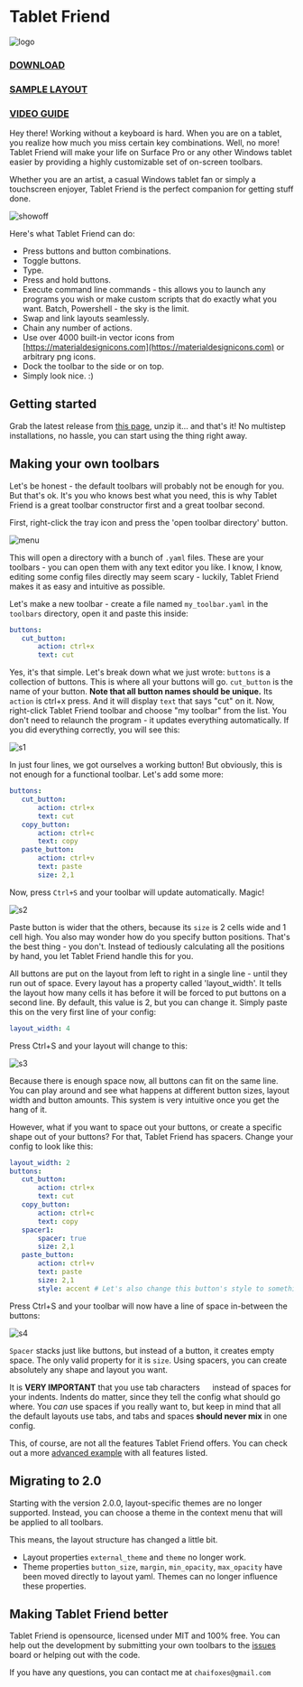 # Tablet Friend

![logo](icons/logo.png)

### [DOWNLOAD](https://github.com/Martenfur/TabletFriend/releases/latest)

### [SAMPLE LAYOUT](TabletFriend/TabletFriend/files/layouts/sample_layout.yaml)

### [VIDEO GUIDE](https://www.youtube.com/watch?v=rWkRrhrKmSY)

Hey there! Working without a keyboard is hard. When you are on a tablet, you realize how much you miss certain key combinations. Well, no more! Tablet Friend will make your life on Surface Pro or any other Windows tablet easier by providing a highly customizable set of on-screen toolbars.

Whether you are an artist, a casual Windows tablet fan or simply a touchscreen enjoyer, Tablet Friend is the perfect companion for getting stuff done. 

![showoff](docs/pics/showoff.png)

Here's what Tablet Friend can do:

- Press buttons and button combinations.
- Toggle buttons.
- Type.
- Press and hold buttons.
- Execute command line commands - this allows you to launch any programs you wish or make custom scripts that do exactly what you want. Batch, Powershell - the sky is the limit.
- Swap and link layouts seamlessly.
- Chain any number of actions.
- Use over 4000 built-in vector icons from [https://materialdesignicons.com](https://materialdesignicons.com) or arbitrary png icons.
- Dock the toolbar to the side or on top.
- Simply look nice. :)



## Getting started

Grab the latest release from [this page](https://github.com/Martenfur/TabletFriend/releases/latest), unzip it... and that's it! No multistep installations, no hassle, you can start using the thing right away. 

## Making your own toolbars

Let's be honest - the default toolbars will probably not be enough for you. But that's ok. It's you who knows best what you need, this is why Tablet Friend is a great toolbar constructor first and a great toolbar second.

First, right-click the tray icon and press the 'open toolbar directory' button. 

![menu](docs/pics/menu.png)

This will open a directory with a bunch of `.yaml` files. These are your toolbars - you can open them with any text editor you like. I know, I know, editing some config files directly may seem scary - luckily, Tablet Friend makes it as easy and intuitive as possible. 

Let's make a new toolbar - create a file named `my_toolbar.yaml` in the `toolbars` directory, open it and paste this inside:

 ```yaml
buttons:
	cut_button:
		action: ctrl+x
		text: cut
 ```

Yes, it's that simple. Let's break down what we just wrote: `buttons` is a collection of buttons. This is where all your buttons will go. `cut_button` is the name of your button. **Note that all button names should be unique.** Its `action` is ctrl+x press. And it will display `text` that says "cut" on it. Now, right-click Tablet Friend toolbar and choose "my toolbar" from the list. You don't need to relaunch the program - it updates everything automatically. If you did everything correctly, you will see this:

![s1](docs/pics/s1.png)

In just four lines, we got ourselves a working button! But obviously, this is not enough for a functional toolbar. Let's add some more:

 ```yaml
buttons:
	cut_button:
		action: ctrl+x
		text: cut
	copy_button:
		action: ctrl+c
		text: copy
	paste_button:
		action: ctrl+v
		text: paste
		size: 2,1	
 ```

Now, press `Ctrl+S` and your toolbar will update automatically. Magic!

![s2](docs/pics/s2.png)

Paste button is wider that the others, because its `size` is 2 cells wide and 1 cell high. You also may wonder how do you specify button positions. That's the best thing - you don't. Instead of tediously calculating all the positions by hand, you let Tablet Friend handle this for you. 

All buttons are put on the layout from left to right in a single line - until they run out of space. Every layout has a property called 'layout_width'. It tells the layout how many cells it has before it will be forced to put buttons on a second line. By default, this value is 2, but you can change it. Simply paste this on the very first line of your config:

```yaml
layout_width: 4
```

Press Ctrl+S and your layout will change to this:

![s3](docs/pics/s3.png)

Because there is enough space now, all buttons can fit on the same line. You can play around and see what happens at different button sizes, layout width and button amounts. This system is very intuitive once you get the hang of it.

However, what if you want to space out your buttons, or create a specific shape out of your buttons? For that, Tablet Friend has spacers. Change your config to look like this:

 ```yaml
layout_width: 2
buttons:
	cut_button:
		action: ctrl+x
		text: cut
	copy_button:
		action: ctrl+c
		text: copy
	spacer1:
		spacer: true
		size: 2,1
	paste_button:
		action: ctrl+v
		text: paste
		size: 2,1	
		style: accent # Let's also change this button's style to something different.
 ```

Press Ctrl+S and your toolbar will now have a line of space in-between the buttons:

![s4](docs/pics/s4.png)

`Spacer` stacks just like buttons, but instead of a button, it creates empty space. The only valid property for it is `size`. Using spacers, you can create absolutely any shape and layout you want. 

It is **VERY IMPORTANT** that you use tab characters `	`  instead of spaces for your indents. Indents do matter, since they tell the config what should go where. You *can* use spaces if you really want to, but keep in mind that all the default layouts use tabs, and tabs and spaces **should never mix** in one config. 

This, of course, are not all the features Tablet Friend offers. You can check out a more [advanced example](TabletFriend/TabletFriend/files/layouts/sample_layout.yaml) with all features listed.

## Migrating to 2.0

Starting with the version 2.0.0, layout-specific themes are no longer supported. Instead, you can choose a theme in the context menu that will be applied to all toolbars. 

This means, the layout structure has changed a little bit. 

- Layout properties `external_theme` and `theme` no longer work.
- Theme properties `button_size`, `margin`, `min_opacity`, `max_opacity` have been moved directly to layout yaml. Themes can no longer influence these properties.

## Making Tablet Friend better

Tablet Friend is opensource, licensed under MIT and 100% free. You can help out the development by submitting your own toolbars to the [issues](https://github.com/Martenfur/TabletFriend/issues) board or helping out with the code. 

If you have any questions, you can contact me at `chaifoxes@gmail.com`
